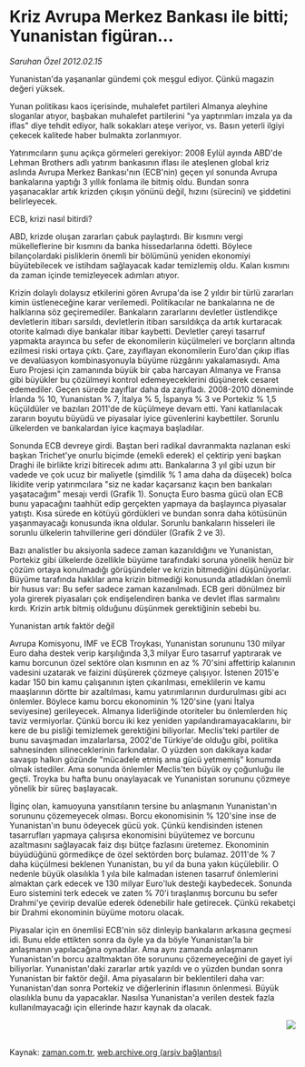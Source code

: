 # Kriz Avrupa Merkez Bankası  ile bitti; Yunanistan figüran...

*Saruhan Özel 2012.02.15*

<td class="columnist-detail">
<p>Yunanistan'da yaşananlar gündemi çok meşgul ediyor. Çünkü magazin değeri yüksek.</p>
<p>
<div id="haberMetinDiv">
<p>Yunan politikası kaos içerisinde, muhalefet partileri Almanya aleyhine sloganlar atıyor, başbakan muhalefet partilerini "ya yaptırımları imzala ya da iflas" diye tehdit ediyor, halk sokakları ateşe veriyor, vs. Basın yeterli ilgiyi çekecek kalitede haber bulmakta zorlanmıyor.
<p> Yatırımcıların şunu açıkça görmeleri gerekiyor: 2008 Eylül ayında ABD'de Lehman Brothers adlı yatırım bankasının iflası ile ateşlenen global kriz aslında Avrupa Merkez Bankası'nın (ECB'nin) geçen yıl sonunda Avrupa bankalarına yaptığı 3 yıllık fonlama ile bitmiş oldu. Bundan sonra yaşanacaklar artık krizden çıkışın yönünü değil, hızını (sürecini) ve şiddetini belirleyecek.
<p>ECB, krizi nasıl bitirdi?
<p>ABD, krizde oluşan zararları çabuk paylaştırdı. Bir kısmını vergi mükelleflerine bir kısmını da banka hissedarlarına ödetti. Böylece bilançolardaki pisliklerin önemli bir bölümünü yeniden ekonomiyi büyütebilecek ve istihdam sağlayacak kadar temizlemiş oldu. Kalan kısmını da zaman içinde temizleyecek adımları atıyor.
<p> Krizin dolaylı dolaysız etkilerini gören Avrupa'da ise 2 yıldır bir türlü zararları kimin üstleneceğine karar verilemedi. Politikacılar ne bankalarına ne de halklarına söz geçiremediler. Bankaların zararlarını devletler üstlendikçe devletlerin itibarı sarsıldı, devletlerin itibarı sarsıldıkça da artık kurtaracak otorite kalmadı diye bankalar itibar kaybetti. Devletler çareyi tasarruf yapmakta arayınca bu sefer de ekonomilerin küçülmeleri ve borçların altında ezilmesi riski ortaya çıktı. Çare, zayıflayan ekonomilerin Euro'dan çıkıp iflas ve devalüasyon kombinasyonuyla büyüme rüzgârını yakalamasıydı. Ama Euro Projesi için zamanında büyük bir çaba harcayan Almanya ve Fransa gibi büyükler bu çözülmeyi kontrol edemeyeceklerini düşünerek cesaret edemediler. Geçen sürede zayıflar daha da zayıfladı. 2008-2010 döneminde İrlanda % 10, Yunanistan % 7, İtalya % 5, İspanya % 3 ve Portekiz % 1,5 küçüldüler ve bazıları 2011'de de küçülmeye devam etti. Yani katlanılacak zararın boyutu büyüdü ve piyasalar iyice güvenlerini kaybettiler. Sorunlu ülkelerden ve bankalardan iyice kaçmaya başladılar.
<p> Sonunda ECB devreye girdi. Baştan beri radikal davranmakta nazlanan eski başkan Trichet'ye onurlu biçimde (emekli ederek) el çektirip yeni başkan Draghi ile birlikte krizi bitirecek adımı attı. Bankalarına 3 yıl gibi uzun bir vadede ve çok ucuz bir maliyetle (şimdilik % 1 ama daha da düşecek) bolca likidite verip yatırımcılara "siz ne kadar kaçarsanız kaçın ben bankaları yaşatacağım" mesajı verdi (Grafik 1). Sonuçta Euro basma gücü olan ECB bunu yapacağını taahhüt edip gerçekten yapmaya da başlayınca piyasalar yatıştı. Kısa sürede en kötüyü gördükleri ve bundan sonra daha kötüsünün yaşanmayacağı konusunda ikna oldular. Sorunlu bankaların hisseleri ile sorunlu ülkelerin tahvillerine geri döndüler (Grafik 2 ve 3).
<p> Bazı analistler bu aksiyonla sadece zaman kazanıldığını ve Yunanistan, Portekiz gibi ülkelerde özellikle büyüme tarafındaki soruna yönelik henüz bir çözüm ortaya konulmadığı görüşündeler ve krizin bitmediğini düşünüyorlar. Büyüme tarafında haklılar ama krizin bitmediği konusunda atladıkları önemli bir husus var: Bu sefer sadece zaman kazanılmadı. ECB geri dönülmez bir yola girerek piyasaları çok endişelendiren banka ve devlet iflas sarmalını kırdı. Krizin artık bitmiş olduğunu düşünmek gerektiğinin sebebi bu.
<p>Yunanistan artık faktör değil
<p>Avrupa Komisyonu, IMF ve ECB Troykası, Yunanistan sorununu 130 milyar Euro daha destek verip karşılığında 3,3 milyar Euro tasarruf yaptırarak ve kamu borcunun özel sektöre olan kısmının en az % 70'sini affettirip kalanının vadesini uzatarak ve faizini düşürerek çözmeye çalışıyor. İstenen 2015'e kadar 150 bin kamu çalışanının işten çıkarılması, emeklilerin ve kamu maaşlarının dörtte bir azaltılması, kamu yatırımlarının durdurulması gibi acı önlemler. Böylece kamu borcu ekonominin % 120'sine (yani İtalya seviyesine) gerileyecek. Almanya liderliğinde otoriteler bu önlemlerden hiç taviz vermiyorlar. Çünkü borcu iki kez yeniden yapılandıramayacaklarını, bir kere de bu pisliği temizlemek gerektiğini biliyorlar. Meclis'teki partiler de bunu savaşmadan imzalarlarsa, 2002'de Türkiye'de olduğu gibi, politika sahnesinden silineceklerinin farkındalar. O yüzden son dakikaya kadar savaşıp halkın gözünde "mücadele etmiş ama gücü yetmemiş" konumda olmak istediler. Ama sonunda önlemler Meclis'ten büyük oy çoğunluğu ile geçti. Troyka bu hafta bunu onaylayacak ve Yunanistan sorununu çözmeye yönelik bir süreç başlayacak.
<p> İlginç olan, kamuoyuna yansıtılanın tersine bu anlaşmanın Yunanistan'ın sorununu çözemeyecek olması. Borcu ekonomisinin % 120'sine inse de Yunanistan'ın bunu ödeyecek gücü yok. Çünkü kendisinden istenen tasarrufları yapmaya çalışırsa ekonomisini büyütemez ve borcunu azaltmasını sağlayacak faiz dışı bütçe fazlasını üretemez. Ekonominin büyüdüğünü görmedikçe de özel sektörden borç bulamaz. 2011'de % 7 daha küçülmesi beklenen Yunanistan, bu yıl da buna yakın küçülebilir. O nedenle büyük olasılıkla 1 yıla bile kalmadan istenen tasarruf önlemlerini almaktan çark edecek ve 130 milyar Euro'luk desteği kaybedecek. Sonunda Euro sistemini terk edecek ve zaten % 70'i tıraşlanmış borcunu bu sefer Drahmi'ye çevirip devalüe ederek ödenebilir hale getirecek. Çünkü rekabetçi bir Drahmi ekonominin büyüme motoru olacak.
<p> Piyasalar için en önemlisi ECB'nin söz dinleyip bankaların arkasına geçmesi idi. Bunu elde ettikten sonra da öyle ya da böyle Yunanistan'la bir anlaşmanın yapılacağına oynadılar. Ama aynı zamanda anlaşmanın Yunanistan'ın borcu azaltmaktan öte sorununu çözemeyeceğini de gayet iyi biliyorlar. Yunanistan'daki zararlar artık yazıldı ve o yüzden bundan sonra Yunanistan bir faktör değil. Ama piyasaların bir beklentileri daha var: Yunanistan'dan sonra Portekiz ve diğerlerinin iflasının önlenmesi. Büyük olasılıkla bunu da yapacaklar. Nasılsa Yunanistan'a verilen destek fazla kullanılmayacağı için ellerinde hazır kaynak da olacak.
<p>
<p><p align="center"><img align="right" border="0" src="http://web.archive.org/web/20120306072000im_/http://medya.zaman.com.tr/2012/02/15/tablo3.jpg"/>
</p></p></p></p></p></p></p></p></p></p></p></p></p></p></div>
</p>


<p><br>
		 </br></p></td>

Kaynak: [zaman.com.tr](http://zaman.com.tr/yazar.do?yazino=1245354), [web.archive.org (arşiv bağlantısı)](http://web.archive.org/web/20120306072000/http://www.zaman.com.tr:80/yazar.do?yazino=1245354)
